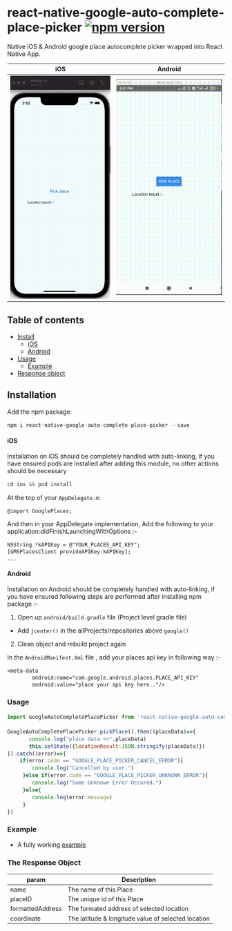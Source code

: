 # react-native-google-auto-complete-place-picker [![npm version](https://badge.fury.io/js/react-native-google-auto-complete-place-picker.svg)](https://badge.fury.io/js/react-native-google-auto-complete-place-picker)

Native iOS & Android google place autocomplete picker wrapped into React Native App.

iOS | Android
------- | ----
<img title="iOS" src="screenshots/iOSPlacePickerDemo.gif" width="350"> | <img title="Android" src="screenshots/AndroidPlacePickerDemo.gif" width="350">

## Table of contents
- [Install](#install)
  - [iOS](#ios)
  - [Android](#android)
- [Usage](#usage)
  - [Example](#example)
- [Response object](#the-response-object)

## Installation

Add the npm package:


```js
npm i react-native-google-auto-complete-place-picker --save
```
#### iOS
Installation on iOS should be completely handled with auto-linking, if you have ensured pods are installed after adding this module, no other actions should be necessary

```js
cd ios && pod install
```

At the top of your `AppDelegate.m`:

    @import GooglePlaces;

And then in your AppDelegate implementation, Add the following to your application:didFinishLaunchingWithOptions :- 

    NSString *kAPIKey = @"YOUR_PLACES_API_KEY";
    [GMSPlacesClient provideAPIKey:kAPIKey];
    ...

#### Android
Installation on Android should be completely handled with auto-linking, if you have ensured following steps are performed after installing npm package :-

1. Open up `android/build.gradle` file (Project level gradle file) 
  - Add `jcenter()` in the allProjects/repositories above `google()`
2. Clean object and rebuild project again

In the `AndroidManifest.Xml` file , add your places api key in following way :-

    <meta-data
            android:name="com.google.android.places.PLACE_API_KEY"
            android:value="place your api key here.."/>

### Usage
```javascript
import GoogleAutoCompletePlacePicker from 'react-native-google-auto-complete-place-picker';

GoogleAutoCompletePlacePicker.pickPlace().then((placeData)=>{
       console.log("place data >>",placeData)
       this.setState({locationResult:JSON.stringify(placeData)})
}).catch((error)=>{
    if(error.code == "GOOGLE_PLACE_PICKER_CANCEL_ERROR"){
        console.log("Cancelled by user.")
     }else if(error.code == "GOOGLE_PLACE_PICKER_UNKNOWN_ERROR"){
        console.log("Some Unknown Error Occured.")
     }else{
        console.log(error.message)
     }
})

```
### Example
* A fully working [example](https://github.com/lokesh020/react-native-google-auto-complete-place-picker/tree/master/example)


### The Response Object

param  | Description
--- | ---
name  | The name of this Place
placeID  | The unique id of this Place
formattedAddress  | The formated address of selected location
coordinate  | The latitude & longitude value of selected location


